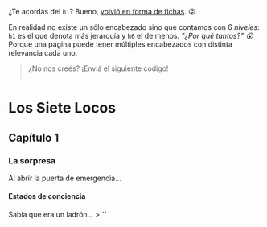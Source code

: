 ¿Te acordás del `h1`? Bueno, [volvió en forma de fichas](https://www.youtube.com/watch?v=mPpMLR5z3M0). :stuck_out_tongue_closed_eyes:

En realidad no existe un sólo encabezado sino que contamos con 6 _niveles_: `h1` es el que denota más jerarquía y `h6` el de menos. _"¿Por qué tantos?" :astonished:_ Porque una página puede tener múltiples encabezados con distinta relevancia cada uno.
	
> ¿No nos creés? ¡Enviá el siguiente código!
>
> ```
<!DOCTYPE html>
<head>
  <title>Roberto Arlt: Los siete Locos</title>
</head>
<body>
  <h1>Los Siete Locos</h1>
  <h2>Capítulo 1</h2>
  <h3>La sorpresa</h3>
  Al abrir la puerta de emergencia...
  <h4>Estados de conciencia</h4>
  Sabía que era un ladrón...
</body>
>```